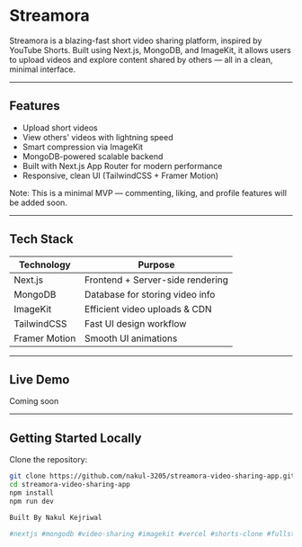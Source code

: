 # Streamora

Streamora is a blazing-fast short video sharing platform, inspired by YouTube Shorts. Built using Next.js, MongoDB, and ImageKit, it allows users to upload videos and explore content shared by others — all in a clean, minimal interface.

---

## Features

- Upload short videos
- View others' videos with lightning speed
- Smart compression via ImageKit
- MongoDB-powered scalable backend
- Built with Next.js App Router for modern performance
- Responsive, clean UI (TailwindCSS + Framer Motion)

Note: This is a minimal MVP — commenting, liking, and profile features will be added soon.

---

## Tech Stack

| Technology        | Purpose                           |
|-------------------|------------------------------------|
| Next.js           | Frontend + Server-side rendering   |
| MongoDB           | Database for storing video info    |
| ImageKit          | Efficient video uploads & CDN      |
| TailwindCSS       | Fast UI design workflow            |
| Framer Motion     | Smooth UI animations               |

---

## Live Demo

Coming soon

---

## Getting Started Locally

Clone the repository:

```bash
git clone https://github.com/nakul-3205/streamora-video-sharing-app.git
cd streamora-video-sharing-app
npm install
npm run dev

Built By Nakul Kejriwal

#nextjs #mongodb #video-sharing #imagekit #vercel #shorts-clone #fullstack #mern #yt-clone #video-platform #tailwindcss #streamora
